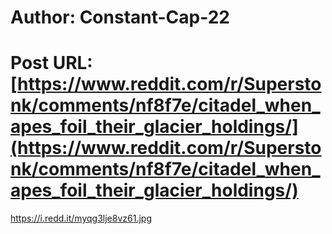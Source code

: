 # Author: Constant-Cap-22
# Post URL: [https://www.reddit.com/r/Superstonk/comments/nf8f7e/citadel_when_apes_foil_their_glacier_holdings/](https://www.reddit.com/r/Superstonk/comments/nf8f7e/citadel_when_apes_foil_their_glacier_holdings/)


https://i.redd.it/myqg3lje8vz61.jpg